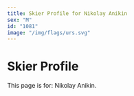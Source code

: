 ```yaml
---
title: Skier Profile for Nikolay Anikin
sex: "M"
id: "1081"
image: "/img/flags/urs.svg" 
---
```


# Skier Profile

This page is for: Nikolay Anikin.
    